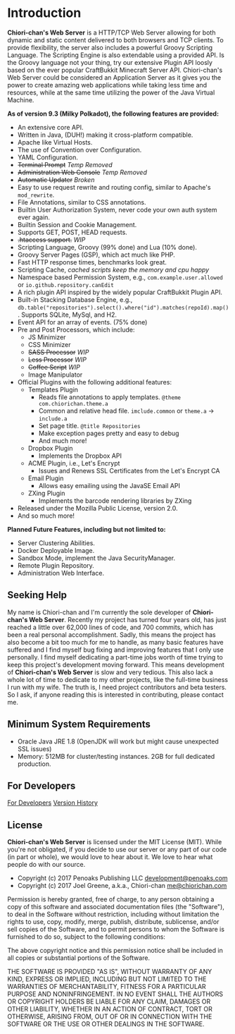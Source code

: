 # Introduction
**Chiori-chan's Web Server** is a HTTP/TCP Web Server allowing for both dynamic and static content delivered to both browsers and TCP clients. To provide flexibility, the server also includes a powerful Groovy Scripting Language. The Scripting Engine is also extendable using a provided API. Is the Groovy language not your thing, try our extensive Plugin API loosly based on the ever popular CraftBukkit Minecraft Server API. Chiori-chan's Web Server could be considered an Application Server as it gives you the power to create amazing web applications while taking less time and resources, while at the same time utilizing the power of the Java Virtual Machine.

**As of version 9.3 (Milky Polkadot), the following features are provided:**
* An extensive core API.
* Written in Java, (DUH!) making it cross-platform compatible.
* Apache like Virtual Hosts.
* The use of Convention over Configuration.
* YAML Configuration.
* ~~Terminal Prompt~~ *Temp Removed*
* ~~Administration Web Console~~ *Temp Removed*
* ~~Automatic Updater~~ *Broken*
* Easy to use request rewrite and routing config, similar to Apache's `mod_rewrite`.
* File Annotations, similar to CSS annotations.
* Builtin User Authorization System, never code your own auth system ever again.
* Builtin Session and Cookie Management.
* Supports GET, POST, HEAD requests.
* ~~.htaccess support.~~ *WIP*
* Scripting Language, Groovy (99% done) and Lua (10% done).
* Groovy Server Pages (GSP), which act much like PHP.
* Fast HTTP response times, benchmarks look great.
* Scripting Cache, *cached scripts keep the memory and cpu happy*
* Namespace based Permission System, e.g., `com.example.user.allowed` or `io.github.repository.canEdit`
* A rich plugin API inspired by the widely popular CraftBukkit Plugin API.
* Built-in Stacking Database Engine, e.g., `db.table("repositories").select().where("id").matches(repoId).map()`. Supports SQLite, MySql, and H2.
* Event API for an array of events. (75% done)
* Pre and Post Processors, which include:
  * JS Minimizer
  * CSS Minimizer
  * ~~SASS Processor~~ *WIP*
  * ~~Less Processor~~ *WIP*
  * ~~Coffee Script~~ *WIP*
  * Image Manipulator
* Official Plugins with the following additional features:
  * Templates Plugin
    * Reads file annotations to apply templates. `@theme com.chiorichan.theme.a`
    * Common and relative head file. `imclude.common` or `theme.a` -> `include.a`
    * Set page title. `@title Repositories`
    * Make exception pages pretty and easy to debug
    * And much more!
  * Dropbox Plugin
    * Implements the Dropbox API
  * ACME Plugin, i.e., Let's Encrypt
    * Issues and Renews SSL Certificates from the Let's Encrypt CA
  * Email Plugin
    * Allows easy emailing using the JavaSE Email API
  * ZXing Plugin
    * Implements the barcode rendering libraries by ZXing
* Released under the Mozilla Public License, version 2.0.
* And so much more!

**Planned Future Features, including but not limited to:**
* Server Clustering Abilities.
* Docker Deployable Image.
* Sandbox Mode, implement the Java SecurityManager.
* Remote Plugin Repository.
* Administration Web Interface.

## Seeking Help
My name is Chiori-chan and I'm currently the sole developer of **Chiori-chan's Web Server**. Recently my project has turned four years old, has just reached a little over 62,000 lines of code, and 700 commits, which has been a real personal accomplishment. Sadly, this means the project has also become a bit too much for me to handle, as many basic features have suffered and I find myself bug fixing and improving features that I only use personally. I find myself dedicating a part-time jobs worth of time trying to keep this project's development moving forward. This means development of **Chiori-chan's Web Server** is slow and very tedious. This also lack a whole lot of time to dedicate to my other projects, like the full-time business I run with my wife. The truth is, I need project contributors and beta testers. So I ask, if anyone reading this is interested in contributing, please contact me.

## Minimum System Requirements

* Oracle Java JRE 1.8 (OpenJDK will work but might cause unexpected SSL issues)
* Memory: 512MB for cluster/testing instances. 2GB for full dedicated production.

## For Developers

[For Developers](/docs/developer.md "For Developers")
[Version History](/version-history.md)

## License

**Chiori-chan's Web Server** is licensed under the MIT License (MIT). While you're not obligated, if you decide to use our server or any part of our code (in part or whole), we would love to hear about it. We love to hear what people do with our source.

* Copyright \(c\) 2017 Penoaks Publishing LLC <development@penoaks.com>
* Copyright \(c\) 2017 Joel Greene, a.k.a., Chiori-chan <me@chiorichan.com>

Permission is hereby granted, free of charge, to any person obtaining a copy of this software and associated documentation files (the "Software"), to deal in the Software without restriction, including without limitation the rights to use, copy, modify, merge, publish, distribute, sublicense, and/or sell copies of the Software, and to permit persons to whom the Software is furnished to do so, subject to the following conditions:

The above copyright notice and this permission notice shall be included in all copies or substantial portions of the Software.

THE SOFTWARE IS PROVIDED "AS IS", WITHOUT WARRANTY OF ANY KIND, EXPRESS OR IMPLIED, INCLUDING BUT NOT LIMITED TO THE WARRANTIES OF MERCHANTABILITY, FITNESS FOR A PARTICULAR PURPOSE AND NONINFRINGEMENT. IN NO EVENT SHALL THE AUTHORS OR COPYRIGHT HOLDERS BE LIABLE FOR ANY CLAIM, DAMAGES OR OTHER LIABILITY, WHETHER IN AN ACTION OF CONTRACT, TORT OR OTHERWISE, ARISING FROM, OUT OF OR IN CONNECTION WITH THE SOFTWARE OR THE USE OR OTHER DEALINGS IN THE SOFTWARE.
